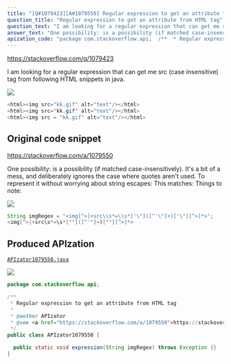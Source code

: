 ```yaml
---
title: "[Q#1079423][A#1079550] Regular expression to get an attribute from HTML tag"
question_title: "Regular expression to get an attribute from HTML tag"
question_text: "I am looking for a regular expression that can get me src (case insensitive) tag from following HTML snippets in java."
answer_text: "One possibility: is a possibility (if matched case-insensitively). It's a bit of a mess, and deliberately ignores the case where quotes aren't used. To represent it without worrying about string escapes: This matches: Things to note:"
apization_code: "package com.stackoverflow.api;  /**  * Regular expression to get an attribute from HTML tag  *  * @author APIzator  * @see <a href=\"https://stackoverflow.com/a/1079550\">https://stackoverflow.com/a/1079550</a>  */ public class APIzator1079550 {    public static void expression(String imgRegex) throws Exception {} }"
---
```


https://stackoverflow.com/q/1079423

I am looking for a regular expression that can get me src (case insensitive) tag from following HTML snippets in java.


<div class="code-logo"><img src="/stackoverflow.png" /></div>

```java
<html><img src="kk.gif" alt="text"/></html>
<html><img src='kk.gif' alt="text"/></html>
<html><img src = "kk.gif" alt="text"/></html>
```


## Original code snippet

https://stackoverflow.com/a/1079550

One possibility:
is a possibility (if matched case-insensitively). It&#x27;s a bit of a mess, and deliberately ignores the case where quotes aren&#x27;t used. To represent it without worrying about string escapes:
This matches:
Things to note:

<div class="code-logo"><img src="/stackoverflow.png" /></div>

```java
String imgRegex = "<img[^>]+src\\s*=\\s*['\"]([^'\"]+)['\"][^>]*>";
<img[^>]+src\s*=\s*['"]([^'"]+)['"][^>]*>
```

## Produced APIzation

[`APIzator1079550.java`](https://github.com/pasqualesalza/apization-temp/raw/main/data/search/APIzator1079550.java)

<div class="code-logo"><img src="/apizator.png" /></div>

```java
package com.stackoverflow.api;

/**
 * Regular expression to get an attribute from HTML tag
 *
 * @author APIzator
 * @see <a href="https://stackoverflow.com/a/1079550">https://stackoverflow.com/a/1079550</a>
 */
public class APIzator1079550 {

  public static void expression(String imgRegex) throws Exception {}
}

```